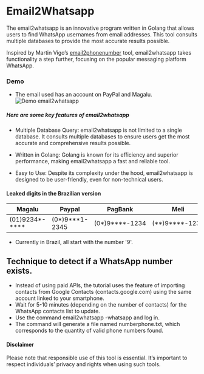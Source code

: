 # Email2Whatsapp

The email2whatsapp is an innovative program written in Golang that allows users to find WhatsApp usernames from email addresses. This tool consults multiple databases to provide the most accurate results possible.

Inspired by Martin Vigo’s [email2phonenumber](https://github.com/martinvigo/email2phonenumber) tool, email2whatsapp takes functionality a step further, focusing on the popular messaging platform WhatsApp.

### Demo
- The email used has an account on PayPal and Magalu.
![Demo email2whatsapp](https://github.com/dsonbaker/email2whatsapp/blob/main/videos/demo_email2whatsapp1080p30fps.gif?raw=true)
##### Here are some key features of email2whatsapp

- Multiple Database Query: email2whatsapp is not limited to a single database. It consults multiple databases to ensure users get the most accurate and comprehensive results possible.

- Written in Golang: Golang is known for its efficiency and superior performance, making email2whatsapp a fast and reliable tool.

- Easy to Use: Despite its complexity under the hood, email2whatsapp is designed to be user-friendly, even for non-technical users.
#### Leaked digits in the Brazilian version

| Magalu         | Paypal         | PagBank        | Meli           | Rappi |
|---             |---             |---             |---             |---    |
| (01)9234*-**** | (0*)9***1-2345 | (0*)9****-1234 | (**)9****-1234 | (**)9****-1234 

- Currently in Brazil, all start with the number '9'.

## Technique to detect if a WhatsApp number exists.
- Instead of using paid APIs, the tutorial uses the feature of importing contacts from Google Contacts (contacts.google.com) using the same account linked to your smartphone.
- Wait for 5-10 minutes (depending on the number of contacts) for the WhatsApp contacts list to update.
- Use the command email2whatsapp -whatsapp and log in.
- The command will generate a file named numberphone.txt, which corresponds to the quantity of valid phone numbers found.

#### Disclaimer
Please note that responsible use of this tool is essential. It’s important to respect individuals’ privacy and rights when using such tools.